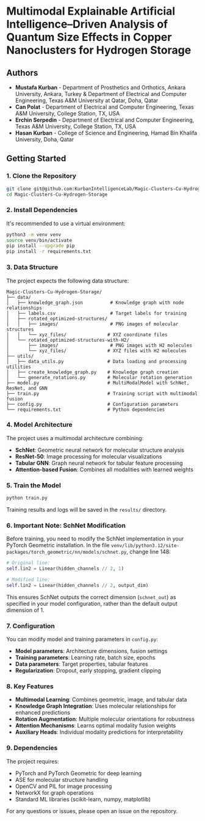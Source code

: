 # Multimodal Explainable Artificial Intelligence–Driven Analysis of Quantum Size Effects in Copper Nanoclusters for Hydrogen Storage

## Authors

- **Mustafa Kurban** - Department of Prosthetics and Orthotics, Ankara University, Ankara, Turkey & Department of Electrical and Computer Engineering, Texas A&M University at Qatar, Doha, Qatar
- **Can Polat** - Department of Electrical and Computer Engineering, Texas A&M University, College Station, TX, USA
- **Erchin Serpedin** - Department of Electrical and Computer Engineering, Texas A&M University, College Station, TX, USA
- **Hasan Kurban** - College of Science and Engineering, Hamad Bin Khalifa University, Doha, Qatar

## Getting Started

### 1. Clone the Repository

```bash
git clone git@github.com:KurbanIntelligenceLab/Magic-Clusters-Cu-Hydrogen-Storage.git
cd Magic-Clusters-Cu-Hydrogen-Storage
```

### 2. Install Dependencies

It's recommended to use a virtual environment:

```bash
python3 -m venv venv
source venv/bin/activate
pip install --upgrade pip
pip install -r requirements.txt
```

### 3. Data Structure

The project expects the following data structure:

```
Magic-Clusters-Cu-Hydrogen-Storage/
├── data/
│   ├── knowledge_graph.json          # Knowledge graph with node relationships
│   ├── labels.csv                    # Target labels for training
│   ├── rotated_optimized-structures/
│   │   ├── images/                   # PNG images of molecular structures
│   │   └── xyz_files/               # XYZ coordinate files
│   └── rotated_optimized-structures-with-H2/
│       ├── images/                   # PNG images with H2 molecules
│       └── xyz_files/               # XYZ files with H2 molecules
├── utils/
│   ├── data_utils.py                # Data loading and processing utilities
│   ├── create_knowledge_graph.py    # Knowledge graph creation
│   └── generate_rotations.py        # Molecular rotation generation
├── model.py                         # MultiModalModel with SchNet, ResNet, and GNN
├── train.py                         # Training script with multimodal fusion
├── config.py                        # Configuration parameters
└── requirements.txt                 # Python dependencies
```

### 4. Model Architecture

The project uses a multimodal architecture combining:

- **SchNet**: Geometric neural network for molecular structure analysis
- **ResNet-50**: Image processing for molecular visualizations  
- **Tabular GNN**: Graph neural network for tabular feature processing
- **Attention-based Fusion**: Combines all modalities with learned weights

### 5. Train the Model

```bash
python train.py
```

Training results and logs will be saved in the `results/` directory.

### 6. Important Note: SchNet Modification

Before training, you need to modify the SchNet implementation in your PyTorch Geometric installation. In the file `venv/lib/python3.12/site-packages/torch_geometric/nn/models/schnet.py`, change line 148:

```python
# Original line:
self.lin2 = Linear(hidden_channels // 2, 1)

# Modified line:
self.lin2 = Linear(hidden_channels // 2, output_dim)
```

This ensures SchNet outputs the correct dimension (`schnet_out`) as specified in your model configuration, rather than the default output dimension of 1.

### 7. Configuration

You can modify model and training parameters in `config.py`:

- **Model parameters**: Architecture dimensions, fusion settings
- **Training parameters**: Learning rate, batch size, epochs
- **Data parameters**: Target properties, tabular features
- **Regularization**: Dropout, early stopping, gradient clipping

### 8. Key Features

- **Multimodal Learning**: Combines geometric, image, and tabular data
- **Knowledge Graph Integration**: Uses molecular relationships for enhanced predictions
- **Rotation Augmentation**: Multiple molecular orientations for robustness
- **Attention Mechanisms**: Learns optimal modality fusion weights
- **Auxiliary Heads**: Individual modality predictions for interpretability

### 9. Dependencies

The project requires:
- PyTorch and PyTorch Geometric for deep learning
- ASE for molecular structure handling
- OpenCV and PIL for image processing
- NetworkX for graph operations
- Standard ML libraries (scikit-learn, numpy, matplotlib)

For any questions or issues, please open an issue on the repository.
